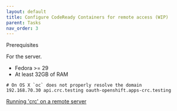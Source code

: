 ```yaml
---
layout: default
title: Configure CodeReady Containers for remote access (WIP)
parent: Tasks
nav_order: 3
---
```


Prerequisites

For the server.

* Fedora >= 29
* At least 32GB of RAM

```
# On OS X `oc` does not properly resolve the domain
192.168.70.30 api.crc.testing oauth-openshift.apps-crc.testing
```

[Running 'crc' on a remote server](https://gist.github.com/tmckayus/8e843f90c44ac841d0673434c7de0c6a)


